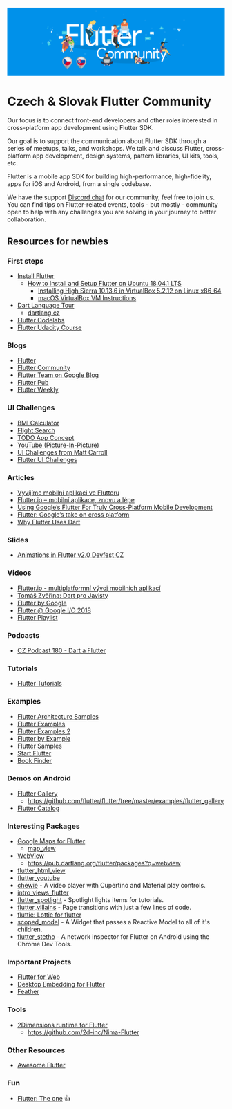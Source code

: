 ![Czech Flutter Community](https://raw.githubusercontent.com/FlutterCzech/community/master/banner.png)

# Czech & Slovak Flutter Community

Our focus is to connect front-end developers and other roles interested in cross-platform app development using Flutter SDK.

Our goal is to support the communication about Flutter SDK through a series of meetups, talks, and workshops. We talk and discuss Flutter, cross-platform app development, design systems, pattern libraries, UI kits, tools, etc.

Flutter is a mobile app SDK for building high-performance, high-fidelity, apps for iOS and Android, from a single codebase.

We have the support [Discord chat](https://discord.gg/JZg7T7C) for our community, feel free to join us. You can find tips on Flutter-related events, tools - but mostly - community open to help with any challenges you are solving in your journey to better collaboration.

## Resources for newbies

### First steps

- [Install Flutter](https://flutter.io/get-started/install/)
  - [How to Install and Setup Flutter on Ubuntu 18.04.1 LTS](https://www.techomoro.com/how-to-install-and-setup-flutter-on-ubuntu-18-04-1-lts-bionic-beaver/)
    - [Installing High Sierra 10.13.6 in VirtualBox 5.2.12 on Linux x86_64](https://astr0baby.wordpress.com/2018/07/15/installing-high-sierra-10-13-6-in-virtualbox-5-2-12-on-linux-x86_64/)
    - [macOS VirtualBox VM Instructions](https://github.com/geerlingguy/macos-virtualbox-vm)
- [Dart Language Tour](https://www.dartlang.org/guides/language/language-tour)
  - [dartlang.cz](https://dartlang.cz)
- [Flutter Codelabs](https://flutter.io/codelabs/)
- [Flutter Udacity Course](https://www.udacity.com/course/build-native-mobile-apps-with-flutter--ud905)

### Blogs

- [Flutter](https://medium.com/flutter-io)
- [Flutter Community](https://medium.com/flutter-community)
- [Flutter Team on Google Blog](https://developers.googleblog.com/search/label/flutter)
- [Flutter Pub](https://medium.com/flutterpub)
- [Flutter Weekly](https://twitter.com/flutterwk)

### UI Challenges

- [BMI Calculator](https://marcinszalek.pl/tag/bmi-calculator/)
- [Flight Search](https://marcinszalek.pl/flutter/ui-challenge-flight-search/)
- [TODO App Concept](https://medium.com/@dev.n/flutter-challenge-todo-app-concept-bd36107aa291)
- [YouTube (Picture-In-Picture)](https://proandroiddev.com/flutter-challenge-youtube-ec5ff36eca9b)
- [UI Challenges from Matt Carroll](https://medium.com/@mattcarroll)
- [Flutter UI Challenges](https://github.com/tomialagbe/flutter_ui_challenges)

### Articles

- [Vyvíjíme mobilní aplikaci ve Flutteru](https://www.eman.cz/author/filip-smid/)
- [Flutter.io – mobilní aplikace, znovu a lépe](https://www.zdrojak.cz/clanky/flutter-io-mobilni-aplikace-lepe/)
- [Using Google’s Flutter For Truly Cross-Platform Mobile Development](https://www.smashingmagazine.com/2018/06/google-flutter-mobile-development/)
- [Flutter: Google’s take on cross platform](https://css-tricks.com/flutter-googles-take-on-cross-platform/)
- [Why Flutter Uses Dart](https://hackernoon.com/why-flutter-uses-dart-dd635a054ebf)

### Slides

- [Animations in Flutter v2.0 Devfest CZ](https://speakerdeck.com/salihgueler/animations-in-flutter-v2-dot-0-devfest-cz)

### Videos

- [Flutter.io - multiplatformní vývoj mobilních aplikací](https://slideslive.com/38908543/flutterio-multiplatformni-vyvoj-mobilnich-aplikaci)
- [Tomáš Zvěřina: Dart pro Javisty](https://www.youtube.com/watch?v=y4M1p13w5wI)
- [Flutter by Google](https://www.youtube.com/playlist?list=PLOU2XLYxmsIJ7dsVN4iRuA7BT8XHzGtCr)
- [Flutter @ Google I/O 2018](https://www.youtube.com/playlist?list=PL0o58xSX-Jvi6zBDe7SW4W6h5hauQ-xxF)
- [Flutter Playlist](https://www.youtube.com/playlist?list=PLzxw53S4rq9de8H2w9Gc7Pyiu_bRgPK7p)

### Podcasts

- [CZ Podcast 180 - Dart a Flutter](https://soundcloud.com/czpodcast-1/cz-podcast-180-dart-a-flutter)

### Tutorials

- [Flutter Tutorials](https://www.youtube.com/playlist?list=PLJbE2Yu2zumDqr_-hqpAN0nIr6m14TAsd)

### Examples

- [Flutter Architecture Samples](http://fluttersamples.com)
- [Flutter Examples](https://github.com/flutter/flutter/tree/master/examples)
- [Flutter Examples 2](https://github.com/nisrulz/flutter-examples)
- [Flutter by Example](https://flutterbyexample.com)
- [Flutter Samples](https://github.com/flutter/samples)
- [Start Flutter](https://startflutter.com)
- [Book Finder](https://github.com/mjohnsullivan/book-finder)

### Demos on Android

- [Flutter Gallery](https://play.google.com/store/apps/details?id=io.flutter.demo.gallery)
  - https://github.com/flutter/flutter/tree/master/examples/flutter_gallery
- [Flutter Catalog](https://play.google.com/store/apps/details?id=io.github.x_wei.flutter_catalog)

### Interesting Packages

- [Google Maps for Flutter](https://github.com/flutter/plugins/tree/master/packages/google_maps_flutter)
  - [map_view](https://pub.dartlang.org/packages/map_view)
- [WebView](https://github.com/flutter/plugins/tree/master/packages/webview_flutter)
  - https://pub.dartlang.org/flutter/packages?q=webview
- [flutter_html_view](https://pub.dartlang.org/packages/flutter_html_view)
- [flutter_youtube](https://pub.dartlang.org/packages/flutter_youtube)
- [chewie](https://pub.dartlang.org/packages/chewie) - A video player with Cupertino and Material play controls.
- [intro_views_flutter](https://pub.dartlang.org/packages/intro_views_flutter)
- [flutter_spotlight](https://pub.dartlang.org/packages/flutter_spotlight) - Spotlight lights items for tutorials.
- [flutter_villains](https://pub.dartlang.org/packages/flutter_villains) - Page transitions with just a few lines of code.
- [fluttie: Lottie for flutter](https://github.com/simolus3/fluttie)
- [scoped_model](https://pub.dartlang.org/packages/scoped_model) - A Widget that passes a Reactive Model to all of it's children.
- [flutter_stetho](https://pub.dartlang.org/packages/flutter_stetho) - A network inspector for Flutter on Android using the Chrome Dev Tools.

### Important Projects

- [Flutter for Web](https://github.com/Zubnix/skia-wasm-port/issues/5)
- [Desktop Embedding for Flutter](https://github.com/google/flutter-desktop-embedding)
- [Feather](https://feather-apps.com)

### Tools

- [2Dimensions runtime for Flutter](https://www.2dimensions.com/b/223-flutter-support)
  - https://github.com/2d-inc/Nima-Flutter

### Other Resources

- [Awesome Flutter](https://github.com/Solido/awesome-flutter)

### Fun

- [Flutter: The one](https://www.youtube.com/watch?v=sIIgtClYq0s) :+1:
